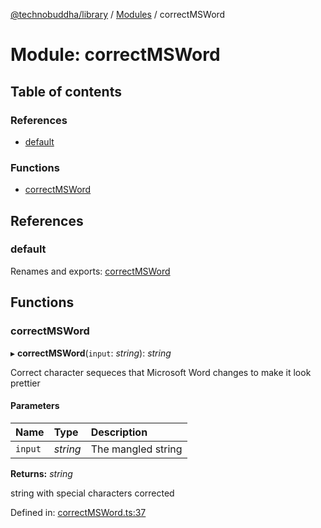 [@technobuddha/library](../..) / [Modules](../Modules.md) / correctMSWord

# Module: correctMSWord

## Table of contents

### References

- [default](correctmsword.md#default)

### Functions

- [correctMSWord](correctmsword.md#correctmsword)

## References

### default

Renames and exports: [correctMSWord](correctmsword.md#correctmsword)

## Functions

### correctMSWord

▸ **correctMSWord**(`input`: *string*): *string*

Correct character sequeces that Microsoft Word changes to make it look prettier

#### Parameters

| Name | Type | Description |
| :------ | :------ | :------ |
| `input` | *string* | The mangled string |

**Returns:** *string*

string with special characters corrected

Defined in: [correctMSWord.ts:37](../../src/correctMSWord.ts#L37)
